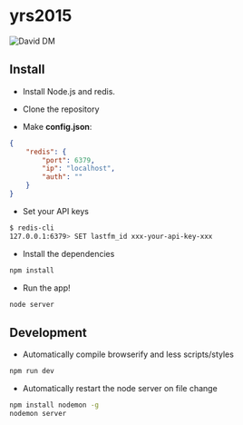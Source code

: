 # yrs2015

![David DM](https://david-dm.org/montyanderson/yrs2015.svg)

## Install

* Install Node.js and redis.

* Clone the repository

* Make **config.json**:

``` json
{
    "redis": {
        "port": 6379,
        "ip": "localhost",
        "auth": ""
    }
}
```

* Set your API keys

``` bash
$ redis-cli
127.0.0.1:6379> SET lastfm_id xxx-your-api-key-xxx
```

* Install the dependencies

``` bash
npm install
```

* Run the app!

``` bash
node server
```

## Development

* Automatically compile browserify and less scripts/styles

``` bash
npm run dev
```

* Automatically restart the node server on file change

``` bash
npm install nodemon -g
nodemon server
```
